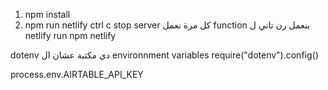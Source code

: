 1. npm install
2. npm run netlify
ctrl c   stop server
كل مرة نعمل function بنعمل رن تاني ل netlify
run npm netlify

dotenv دي مكتبة 
 عشان ال environnment variables 
require("dotenv").config()

process.env.AIRTABLE_API_KEY